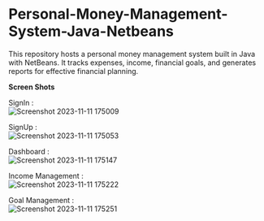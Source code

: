 # Personal-Money-Management-System-Java-Netbeans
This repository hosts a personal money management system built in Java with NetBeans. It tracks expenses, income, financial goals, and generates reports for effective financial planning.

**Screen Shots**

SignIn : <br>![Screenshot 2023-11-11 175009](https://github.com/RyanSilva2004/Personal-Money-Management-System-Java-Netbeans/assets/137909008/ce10f3a1-744d-4bea-8c06-4014211335f1)

SignUp : <br>![Screenshot 2023-11-11 175053](https://github.com/RyanSilva2004/Personal-Money-Management-System-Java-Netbeans/assets/137909008/d553f814-5cf5-421a-a009-945ce2914542)

Dashboard : <br>![Screenshot 2023-11-11 175147](https://github.com/RyanSilva2004/Personal-Money-Management-System-Java-Netbeans/assets/137909008/437f2350-5c2b-43cf-adbe-d816c8a68a44)

Income Management : <br>![Screenshot 2023-11-11 175222](https://github.com/RyanSilva2004/Personal-Money-Management-System-Java-Netbeans/assets/137909008/7a0ae66e-99ce-4ba3-a184-9d23632b9788)

Goal Management : <br>![Screenshot 2023-11-11 175251](https://github.com/RyanSilva2004/Personal-Money-Management-System-Java-Netbeans/assets/137909008/6922d8b1-278d-47e5-969d-0c0e795a1122)




